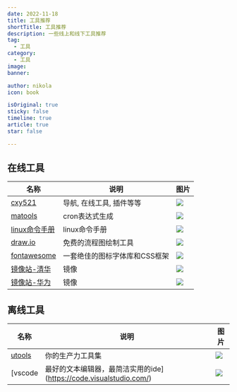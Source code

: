 ```yaml
---
date: 2022-11-18
title: 工具推荐
shortTitle: 工具推荐
description: 一些线上和线下工具推荐
tag:
  - 工具
category:
  - 工具
image: 
banner:

author: nikola
icon: book

isOriginal: true
sticky: false
timeline: true
article: true
star: false

---
```


## 在线工具

|名称|说明|图片|
| --- | --- | --- |
|[cxy521](http://tooool.org/)|导航, 在线工具, 插件等等|![](https://tech-nikola.oss-cn-shanghai.aliyuncs.com/webview/cxy521.png)|
|[matools](https://www.matools.com/cron)|cron表达式生成|![](https://tech-nikola.oss-cn-shanghai.aliyuncs.com/webview/cron.png)|
|[linux命令手册](http://linux.51yip.com)|linux命令手册|![](https://tech-nikola.oss-cn-shanghai.aliyuncs.com/webview/51linux.png)|
|[draw.io](https://app.diagrams.net/)|免费的流程图绘制工具|![](https://tech-nikola.oss-cn-shanghai.aliyuncs.com/webview/drawio.png)|
|[fontawesome](https://fontawesome.dashgame.com/)|一套绝佳的图标字体库和CSS框架|![](https://tech-nikola.oss-cn-shanghai.aliyuncs.com/webview/fontawsome.png)|
|[镜像站-清华](https://mirrors-i.tuna.tsinghua.edu.cn/?C=M&O=A)|镜像|![](https://tech-nikola.oss-cn-shanghai.aliyuncs.com/webview/tinghua.png)|
|[镜像站-华为](https://mirrors.huaweicloud.com/home)|镜像|![](https://tech-nikola.oss-cn-shanghai.aliyuncs.com/webview/huawei.png)|


## 离线工具

|名称|说明|图片|
| --- | --- | --- |
|[utools](https://u.tools/)|你的生产力工具集|![](https://tech-nikola.oss-cn-shanghai.aliyuncs.com/webview/UTOOLS.png)|
|[vscode|最好的文本编辑器，最简洁实用的ide](https://code.visualstudio.com/)|![](https://tech-nikola.oss-cn-shanghai.aliyuncs.com/webview/vscode.png)|

